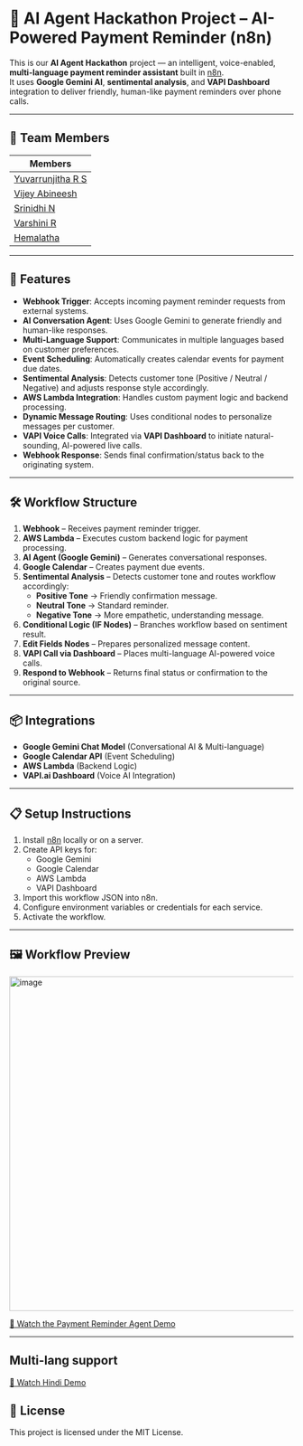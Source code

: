 # 🤖 AI Agent Hackathon Project – AI-Powered Payment Reminder (n8n)

This is our **AI Agent Hackathon** project — an intelligent, voice-enabled, **multi-language payment reminder assistant** built in [n8n](https://n8n.io/).  
It uses **Google Gemini AI**, **sentimental analysis**, and **VAPI Dashboard** integration to deliver friendly, human-like payment reminders over phone calls.

---

## 👥 Team Members

| Members |
|--------|
| [Yuvarrunjitha R S](https://github.com/2024yuva) |
| [Vijey Abineesh](https://github.com/VijeyAbinessh) |
| [Srinidhi N](https://github.com/srinidhi31-max) | 
| [Varshini R](https://github.com/Varshinirajesh) | 
| [Hemalatha](https://github.com/hema027) | 


---

## 🚀 Features
- **Webhook Trigger**: Accepts incoming payment reminder requests from external systems.
- **AI Conversation Agent**: Uses Google Gemini to generate friendly and human-like responses.
- **Multi-Language Support**: Communicates in multiple languages based on customer preferences.
- **Event Scheduling**: Automatically creates calendar events for payment due dates.
- **Sentimental Analysis**: Detects customer tone (Positive / Neutral / Negative) and adjusts response style accordingly.
- **AWS Lambda Integration**: Handles custom payment logic and backend processing.
- **Dynamic Message Routing**: Uses conditional nodes to personalize messages per customer.
- **VAPI Voice Calls**: Integrated via **VAPI Dashboard** to initiate natural-sounding, AI-powered live calls.
- **Webhook Response**: Sends final confirmation/status back to the originating system.

---

## 🛠 Workflow Structure
1. **Webhook** – Receives payment reminder trigger.
2. **AWS Lambda** – Executes custom backend logic for payment processing.
3. **AI Agent (Google Gemini)** – Generates conversational responses.
4. **Google Calendar** – Creates payment due events.
5. **Sentimental Analysis** – Detects customer tone and routes workflow accordingly:
   - **Positive Tone** → Friendly confirmation message.
   - **Neutral Tone** → Standard reminder.
   - **Negative Tone** → More empathetic, understanding message.
6. **Conditional Logic (IF Nodes)** – Branches workflow based on sentiment result.
7. **Edit Fields Nodes** – Prepares personalized message content.
8. **VAPI Call via Dashboard** – Places multi-language AI-powered voice calls.
9. **Respond to Webhook** – Returns final status or confirmation to the original source.

---

## 📦 Integrations
- **Google Gemini Chat Model** (Conversational AI & Multi-language)
- **Google Calendar API** (Event Scheduling)
- **AWS Lambda** (Backend Logic)
- **VAPI.ai Dashboard** (Voice AI Integration)

---

## 📋 Setup Instructions
1. Install [n8n](https://docs.n8n.io/getting-started/installation/) locally or on a server.
2. Create API keys for:
   - Google Gemini
   - Google Calendar
   - AWS Lambda
   - VAPI Dashboard
3. Import this workflow JSON into n8n.
4. Configure environment variables or credentials for each service.
5. Activate the workflow.


---

## 🖼 Workflow Preview
<img width="1489" height="592" alt="image" src="https://github.com/user-attachments/assets/2362e23b-5eaf-4710-a92e-b50943da58b0" />

[🎥 Watch the Payment Reminder Agent Demo](payment_reminder_agent_n8n.wmv)


---


## Multi-lang support

[🎥 Watch Hindi Demo](payment_reminder_agent_n8n(hindi).mp4)

## 📜 License
This project is licensed under the MIT License.
